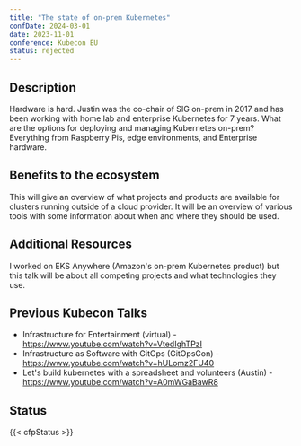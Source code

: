 ```yaml
---
title: "The state of on-prem Kubernetes"
confDate: 2024-03-01
date: 2023-11-01
conference: Kubecon EU
status: rejected
---
```


## Description

Hardware is hard. Justin was the co-chair of SIG on-prem in 2017 and has been working with home lab and enterprise Kubernetes for 7 years. What are the options for deploying and managing Kubernetes on-prem? Everything from Raspberry Pis, edge environments, and Enterprise hardware.

## Benefits to the ecosystem

This will give an overview of what projects and products are available for clusters running outside of a cloud provider. It will be an overview of various tools with some information about when and where they should be used.

## Additional Resources

I worked on EKS Anywhere (Amazon's on-prem Kubernetes product) but this talk will be about all competing projects and what technologies they use.

## Previous Kubecon Talks

- Infrastructure for Entertainment (virtual) - https://www.youtube.com/watch?v=VtedIghTPzI
- Infrastructure as Software with GitOps (GitOpsCon) - https://www.youtube.com/watch?v=hULomz2FU40
- Let's build kubernetes with a spreadsheet and volunteers (Austin) - https://www.youtube.com/watch?v=A0mWGaBawR8

## Status

{{< cfpStatus >}}
